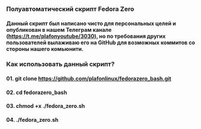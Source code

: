 ### Полуавтоматический скрипт Fedora Zero

#### Данный скрипт был написано чисто для персональных целей и опубликован в нашем Телеграм канале (https://t.me/plafonyoutube/3030), но по требования других пользователей вылаживаю его на GitHub для возможных коммитов со стороны нашего комьюнити.

### Как использовать данный скрипт?

#### 01. git clone https://github.com/plafonlinux/fedorazero_bash.git

#### 02. cd fedorazero_bash

#### 03. chmod +x ./fedora_zero.sh

#### 04. ./fedora_zero.sh
